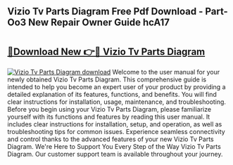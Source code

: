 ## Vizio Tv Parts Diagram Free Pdf Download - Part-Oo3 New Repair Owner Guide hcA17

# <h2><a href="http://dfqbneq.blite.top/?on=Vizio+Tv+Parts+Diagram">🔗Download New 👉🔴 Vizio Tv Parts Diagram</a></h2>

[![Vizio Tv Parts Diagram download](https://i.imgur.com/lujVjoI.png)](http://dfqbneq.blite.top/?on=Vizio+Tv+Parts+Diagram)
Welcome to the user manual for your newly obtained Vizio Tv Parts Diagram. This comprehensive guide is intended to help you become an expert user of your product by providing a detailed explanation of its features, functions, and benefits. You will find clear instructions for installation, usage, maintenance, and troubleshooting. Before you begin using your Vizio Tv Parts Diagram, please familiarize yourself with its functions and features by reading this user manual. It includes clear instructions for installation, setup, and operation, as well as troubleshooting tips for common issues. Experience seamless connectivity and control thanks to the advanced features of your new Vizio Tv Parts Diagram. We're Here to Support You Every Step of the Way Vizio Tv Parts Diagram. Our customer support team is available throughout your journey.
